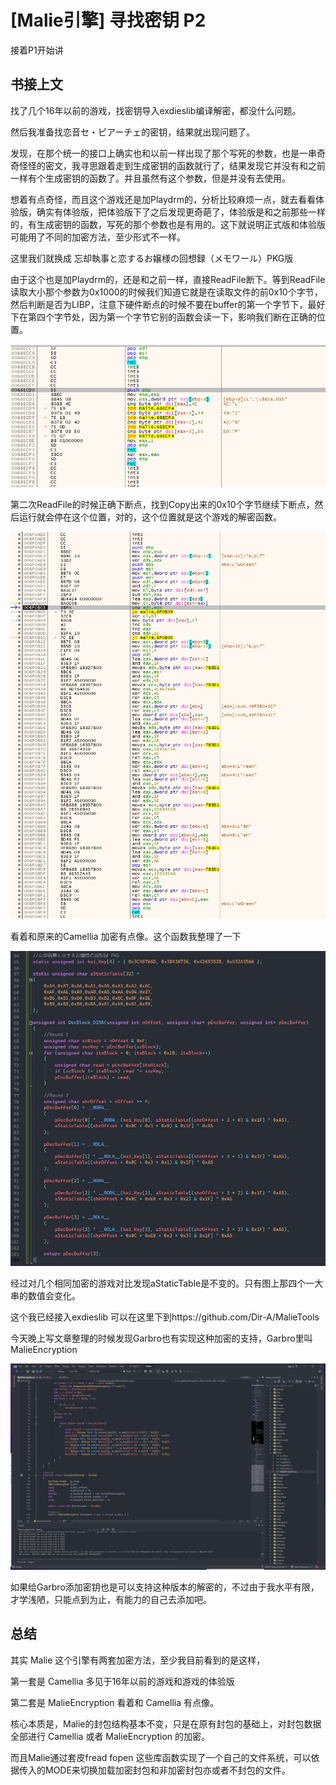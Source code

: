 # [Malie引擎] 寻找密钥 P2

接着P1开始讲

## 书接上文

找了几个16年以前的游戏，找密钥导入exdieslib编译解密，都没什么问题。

然后我准备找恋音セ・ピアーチェ的密钥，结果就出现问题了。

发现，在那个统一的接口上确实也和以前一样出现了那个写死的参数，也是一串奇奇怪怪的密文，我寻思跟着走到生成密钥的函数就行了，结果发现它并没有和之前一样有个生成密钥的函数了。并且虽然有这个参数，但是并没有去使用。

想着有点奇怪，而且这个游戏还是加Playdrm的，分析比较麻烦一点，就去看看体验版，确实有体验版，把体验版下了之后发现更奇葩了，体验版是和之前那些一样的，有生成密钥的函数，写死的那个参数也是有用的。这下就说明正式版和体验版可能用了不同的加密方法，至少形式不一样。

这里我们就换成 忘却執事と恋するお嬢様の回想録（メモワール）PKG版

由于这个也是加Playdrm的，还是和之前一样，直接ReadFile断下。等到ReadFile读取大小那个参数为0x1000的时候我们知道它就是在读取文件的前0x10个字节，然后判断是否为LIBP，注意下硬件断点的时候不要在buffer的第一个字节下，最好下在第四个字节处，因为第一个字节它别的函数会读一下，影响我们断在正确的位置。

![1](image/1.png)

第二次ReadFile的时候正确下断点，找到Copy出来的0x10个字节继续下断点，然后运行就会停在这个位置，对的，这个位置就是这个游戏的解密函数。

![2](image/2.png)

看着和原来的Camellia 加密有点像。这个函数我整理了一下

![3](image/3.png)

经过对几个相同加密的游戏对比发现aStaticTable是不变的。只有图上那四个一大串的数值会变化。

这个我已经接入exdieslib 可以在这里下到https://github.com/Dir-A/MalieTools

今天晚上写文章整理的时候发现Garbro也有实现这种加密的支持，Garbro里叫 MalieEncryption

![4](image/4.png)

如果给Garbro添加密钥也是可以支持这种版本的解密的，不过由于我水平有限，才学浅陋，只能点到为止，有能力的自己去添加吧。

## 总结

其实 Malie 这个引擎有两套加密方法，至少我目前看到的是这样，

第一套是 Camellia  多见于16年以前的游戏和游戏的体验版

第二套是 MalieEncryption 看着和 Camellia 有点像。

核心本质是，Malie的封包结构基本不变，只是在原有封包的基础上，对封包数据全部进行 Camellia  或者 MalieEncryption 的加密。

而且Malie通过套皮fread fopen 这些库函数实现了一个自己的文件系统，可以依据传入的MODE来切换加载加密封包和非加密封包亦或者不封包的文件。